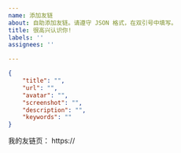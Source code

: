 ```yaml
---
name: 添加友链
about: 自助添加友链。请遵守 JSON 格式，在双引号中填写。
title: 很高兴认识你!
labels: ''
assignees: ''

---
```

<!-- 请在双引号中填写，不要修改模板格式 -->
```json
{
    "title": "",
    "url": "",
    "avatar": "",
    "screenshot": "",
    "description": "",
    "keywords": ""
}
```

我的友链页： https://

<!--
如果您使用 issue 作为友链的数据源，请附上 issue 仓库链接，否则请直接添加 www.mrzefr.cn 到您的友链中。
-->
